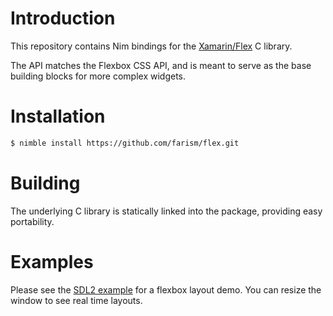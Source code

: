 # Introduction

This repository contains Nim bindings for the [Xamarin/Flex](https://github.com/xamarin/flex) C library.

The API matches the Flexbox CSS API, and is meant to serve as the base building blocks for more complex widgets.

# Installation

```sh
$ nimble install https://github.com/farism/flex.git
```

# Building

The underlying C library is statically linked into the package, providing easy portability.

# Examples

Please see the [SDL2 example]() for a flexbox layout demo. You can resize the window to see real time layouts.